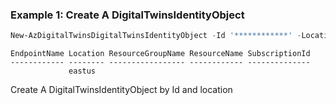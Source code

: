 ### Example 1: Create A DigitalTwinsIdentityObject
```powershell
New-AzDigitalTwinsDigitalTwinsIdentityObject -Id '************' -Location eastus
```

```output
EndpointName Location ResourceGroupName ResourceName SubscriptionId
------------ -------- ----------------- ------------ --------------
             eastus
```

Create A DigitalTwinsIdentityObject by Id and location